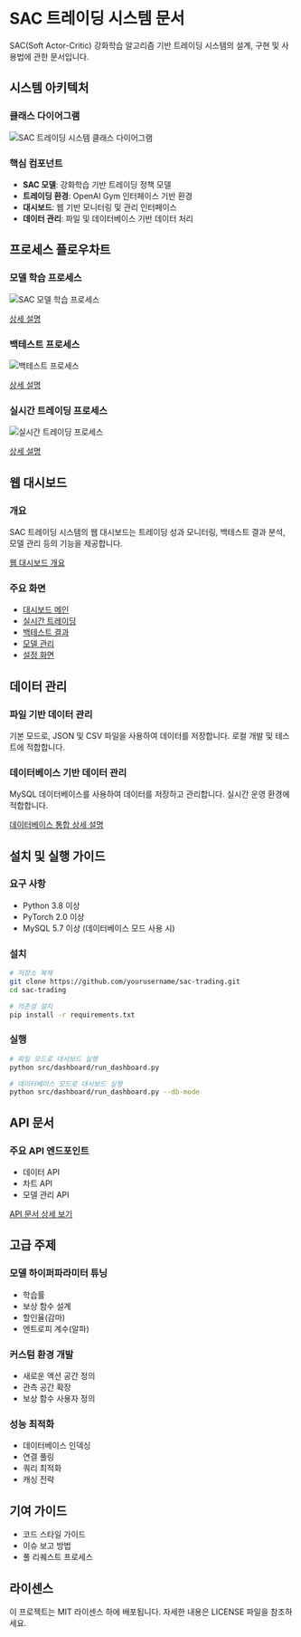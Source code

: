 # SAC 트레이딩 시스템 문서

SAC(Soft Actor-Critic) 강화학습 알고리즘 기반 트레이딩 시스템의 설계, 구현 및 사용법에 관한 문서입니다.

## 시스템 아키텍처

### 클래스 다이어그램
![SAC 트레이딩 시스템 클래스 다이어그램](diagrams/class_diagram.png)

### 핵심 컴포넌트
- **SAC 모델**: 강화학습 기반 트레이딩 정책 모델
- **트레이딩 환경**: OpenAI Gym 인터페이스 기반 환경
- **대시보드**: 웹 기반 모니터링 및 관리 인터페이스
- **데이터 관리**: 파일 및 데이터베이스 기반 데이터 처리

## 프로세스 플로우차트

### 모델 학습 프로세스
![SAC 모델 학습 프로세스](flowcharts/training_flow.png)

[상세 설명](flowcharts/training_flow.md)

### 백테스트 프로세스
![백테스트 프로세스](flowcharts/backtest_flow.png)

[상세 설명](flowcharts/backtest_flow.md)

### 실시간 트레이딩 프로세스
![실시간 트레이딩 프로세스](flowcharts/live_trading_flow.png)

[상세 설명](flowcharts/live_trading_flow.md)

## 웹 대시보드

### 개요
SAC 트레이딩 시스템의 웹 대시보드는 트레이딩 성과 모니터링, 백테스트 결과 분석, 모델 관리 등의 기능을 제공합니다.

[웹 대시보드 개요](web/dashboard_overview.md)

### 주요 화면
- [대시보드 메인](web_screenshots/dashboard_main.png)
- [실시간 트레이딩](web_screenshots/live_trading.png)
- [백테스트 결과](web_screenshots/backtest_results.png)
- [모델 관리](web_screenshots/model_management.png)
- [설정 화면](web_screenshots/settings.png)

## 데이터 관리

### 파일 기반 데이터 관리
기본 모드로, JSON 및 CSV 파일을 사용하여 데이터를 저장합니다. 로컬 개발 및 테스트에 적합합니다.

### 데이터베이스 기반 데이터 관리
MySQL 데이터베이스를 사용하여 데이터를 저장하고 관리합니다. 실시간 운영 환경에 적합합니다.

[데이터베이스 통합 상세 설명](web/database_integration.md)

## 설치 및 실행 가이드

### 요구 사항
- Python 3.8 이상
- PyTorch 2.0 이상
- MySQL 5.7 이상 (데이터베이스 모드 사용 시)

### 설치
```bash
# 저장소 복제
git clone https://github.com/yourusername/sac-trading.git
cd sac-trading

# 의존성 설치
pip install -r requirements.txt
```

### 실행
```bash
# 파일 모드로 대시보드 실행
python src/dashboard/run_dashboard.py

# 데이터베이스 모드로 대시보드 실행
python src/dashboard/run_dashboard.py --db-mode
```

## API 문서

### 주요 API 엔드포인트
- 데이터 API
- 차트 API
- 모델 관리 API

[API 문서 상세 보기](api_docs.md)

## 고급 주제

### 모델 하이퍼파라미터 튜닝
- 학습률
- 보상 함수 설계
- 할인율(감마)
- 엔트로피 계수(알파)

### 커스텀 환경 개발
- 새로운 액션 공간 정의
- 관측 공간 확장
- 보상 함수 사용자 정의

### 성능 최적화
- 데이터베이스 인덱싱
- 연결 풀링
- 쿼리 최적화
- 캐싱 전략

## 기여 가이드
- 코드 스타일 가이드
- 이슈 보고 방법
- 풀 리퀘스트 프로세스

## 라이센스
이 프로젝트는 MIT 라이센스 하에 배포됩니다. 자세한 내용은 LICENSE 파일을 참조하세요. 